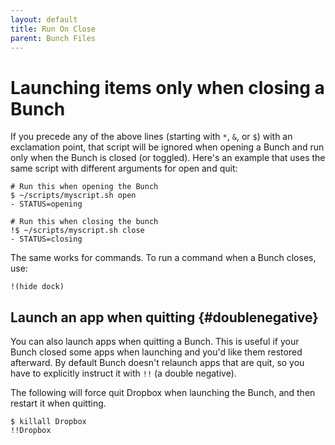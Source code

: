 ```yaml
---
layout: default
title: Run On Close
parent: Bunch Files
---
```

# Launching items only when closing a Bunch

If you precede any of the above lines (starting with `*`, `&`, or `$`) with an exclamation point, that script will be ignored when opening a Bunch and run only when the Bunch is closed (or toggled). Here's an example that uses the same script with different arguments for open and quit:

    # Run this when opening the Bunch
    $ ~/scripts/myscript.sh open
    - STATUS=opening

    # Run this when closing the bunch
    !$ ~/scripts/myscript.sh close
    - STATUS=closing

The same works for commands. To run a command when a Bunch closes, use:

    !(hide dock)

## Launch an app when quitting {#doublenegative}

You can also launch apps when quitting a Bunch. This is useful if your Bunch closed some apps when launching and you'd like them restored afterward. By default Bunch doesn't relaunch apps that are quit, so you have to explicitly instruct it with `!!` (a double negative).

The following will force quit Dropbox when launching the Bunch, and then restart it when quitting.

    $ killall Dropbox
    !!Dropbox
